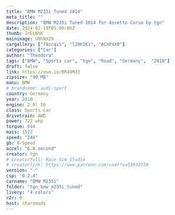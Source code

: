 ```yaml
---
title: "BMW M235i Tuned 2014"
meta_title: ""
description: "BMW M235i Tuned 2014 for Assetto Corsa by tgn"
date: 2024-02-19T05:00:00Z
thumb: 1nELNhK
mainimage: UBhNXZ9
cargallery: ["f8scqiS", "lZ9K1Ki", "AChP4X0"]
categories: ["Car"]
author: "Theodora"
tags: ["BMW", "Sports car", "tgn", "Road", "Germany",  "2010"]
draft: false
link: https://ouo.io/BR49M33
zipsize: "90 MB"
manu: BMW
# brandname: audi-sport
country: Germany
year: 2010
engine: 2.0l I6
class: Sports car
drivetrain: AWD
power: 722 whp 
torque: 944
mass: 1522
speed: "240"
gb: 8-Speed
accel: "6.8 second"
creator: tgn
# creatorfull: Race Sim Studio
# creatorlink: https://www.patreon.com/user?u=53932550
version: "-"
csp: "0.2.4"
carname: "BMW M235i"
folder: "tgn_bmw_m235i_tuned"
livery: "4 colors"
r2r: 0
host: sharemods
---
```


